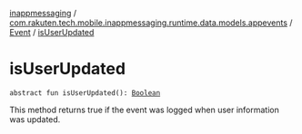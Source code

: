 [inappmessaging](../../index.md) / [com.rakuten.tech.mobile.inappmessaging.runtime.data.models.appevents](../index.md) / [Event](index.md) / [isUserUpdated](./is-user-updated.md)

# isUserUpdated

`abstract fun isUserUpdated(): `[`Boolean`](https://kotlinlang.org/api/latest/jvm/stdlib/kotlin/-boolean/index.html)

This method returns true if the event was logged when user information was updated.

